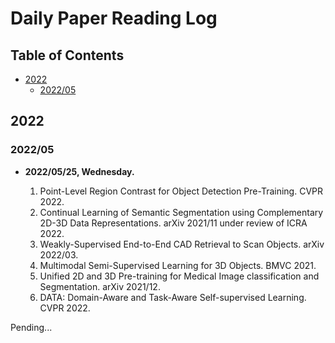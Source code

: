 # Daily Paper Reading Log

## Table of Contents

- [2022](#2022)
    - [2022/05](#202205)   


## 2022
### 2022/05

- **2022/05/25, Wednesday.**

    1. Point-Level Region Contrast for Object Detection Pre-Training. CVPR 2022.
    1. Continual Learning of Semantic Segmentation using Complementary 2D-3D Data Representations. arXiv 2021/11 under review of ICRA 2022.
    1. Weakly-Supervised End-to-End CAD Retrieval to Scan Objects. arXiv 2022/03.
    1. Multimodal Semi-Supervised Learning for 3D Objects. BMVC 2021.
    1. Unified 2D and 3D Pre-training for Medical Image classification and Segmentation. arXiv 2021/12.
    1. DATA: Domain-Aware and Task-Aware Self-supervised Learning. CVPR 2022.


Pending...




